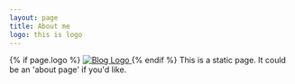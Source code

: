 ```yaml
---
layout: page
title: About me
logo: this is logo
---
```


{% if page.logo %}
                <a class="blog-logo" href="{{ site.baseurl }}">
                    <img src="{{ page.logo }}" alt="Blog Logo" />
                </a>
            {% endif %}
This is a static page. It could be an 'about page' if you'd like.
